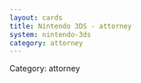 ```yaml
---
layout: cards
title: Nintendo 3DS - attorney
system: nintendo-3ds
category: attorney
---
```

<div class="alert alert-secondary mb-4"><span class="i18n innerHTML-category">Category: </span><span class="i18n innerHTML-cat-attorney">attorney</span></div>
